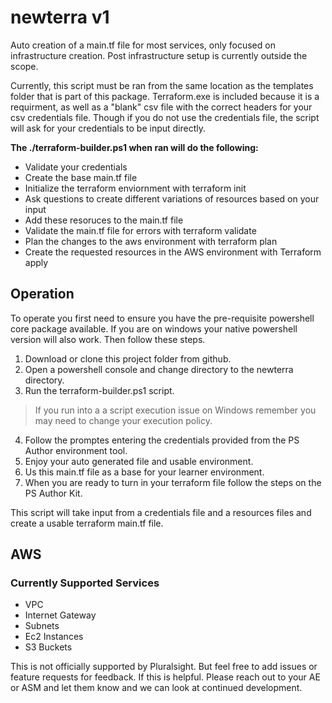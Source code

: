# newterra v1
Auto creation of a main.tf file for most services, only focused on infrastructure creation.  Post infrastructure setup is currently outside the scope.

Currently, this script must be ran from the same location as the templates folder that is part of this package.  Terraform.exe is included because it is a requirment, as well as a "blank" csv file with the correct headers for your csv credentials file.  Though if you do not use the credentials file, the script will ask for your credentials to be input directly.

**The ./terraform-builder.ps1 when ran will do the following:**

- Validate your credentials
- Create the base main.tf file
- Initialize the terraform enviornment with terraform init
- Ask questions to create different variations of resources based on your input
- Add these resoruces to the main.tf file
- Validate the main.tf file for errors with terraform validate
- Plan the changes to the aws environment with terraform plan
- Create the requested resources in the AWS environment with Terraform apply


## Operation

To operate you first need to ensure you have the pre-requisite powershell core package available.  If you are on windows your native powershell version will also work. Then follow these steps.

1. Download or clone this project folder from github.
2. Open a powershell console and change directory to the newterra directory.
3. Run the terraform-builder.ps1 script.
> If you run into a a script execution issue on Windows remember you may need to change your execution policy.
4. Follow the promptes entering the credentials provided from the PS Author environment tool.
5. Enjoy your auto generated file and usable environment.
6. Us this main.tf file as a base for your learner environment.
7. When you are ready to turn in your terraform file follow the steps on the PS Author Kit.

This script will take input from a credentials file and a resources files and create a usable terraform main.tf file.


## AWS
### Currently Supported Services
- VPC
- Internet Gateway
- Subnets
- Ec2 Instances
- S3 Buckets


This is not officially supported by Pluralsight.  But feel free to add issues or feature requests for feedback.  If this is helpful.  Please reach out to your AE or ASM and let them know and we can look at continued development.

